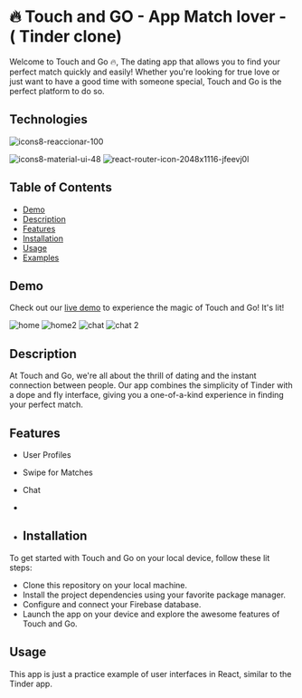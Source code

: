# 🔥 Touch and GO - App Match lover - ( Tinder clone)

Welcome to Touch and Go 🔥, The dating app that allows you to find your perfect match quickly and easily!
Whether you're looking for true love or just want to have a good time with someone special, Touch and Go is the perfect platform to do so.

## Technologies

![icons8-reaccionar-100](https://github.com/GermanPagano/Touch-and-Go/assets/80891761/0261946b-6a41-4e00-91c2-0f288673651f)

![icons8-material-ui-48](https://github.com/GermanPagano/Touch-and-Go/assets/80891761/b70703f5-88e9-4220-9fd9-ecfc5809dbba)
![react-router-icon-2048x1116-jfeevj0l](https://github.com/GermanPagano/Touch-and-Go/assets/80891761/5a55eda2-bad8-48b7-a3f6-bf70dbb85457)





## Table of Contents

- [Demo](#demo)
- [Description](#description)
- [Features](#features)
- [Installation](#installation)
- [Usage](#usage)
- [Examples](#examples)


## Demo

Check out our [ live demo](https://touch-and-go.vercel.app/) to experience the magic of Touch and Go! It's lit!

![home](https://github.com/GermanPagano/Touch-and-Go/assets/80891761/64c5938c-bea5-4310-a772-31ac53cbf9c2)
![home2](https://github.com/GermanPagano/Touch-and-Go/assets/80891761/efdcd790-9b18-4e42-b77a-59b13d402139)
![chat](https://github.com/GermanPagano/Touch-and-Go/assets/80891761/dfd45d8e-1127-401d-b5f5-ead12095499b)
![chat 2](https://github.com/GermanPagano/Touch-and-Go/assets/80891761/cffcaa8e-e19a-4da6-816a-ce6ed1c574c1)


## Description
At Touch and Go, we're all about the thrill of dating and the instant connection between people. Our app combines the simplicity of Tinder with a dope and fly interface, giving you a one-of-a-kind experience in finding your perfect match.

## Features
- User Profiles
- Swipe for Matches
- Chat
- 

- ## Installation
To get started with Touch and Go on your local device, follow these lit steps:

- Clone this repository on your local machine.
- Install the project dependencies using your favorite package manager.
- Configure and connect your Firebase database.
- Launch the app on your device and explore the awesome features of Touch and Go.

## Usage
This app is just a practice example of user interfaces in React, similar to the Tinder app.
